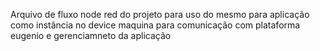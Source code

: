 Arquivo de fluxo node red do projeto para uso do mesmo para aplicação como instância no device maquina para comunicação com plataforma eugenio e gerenciamneto da aplicação 
